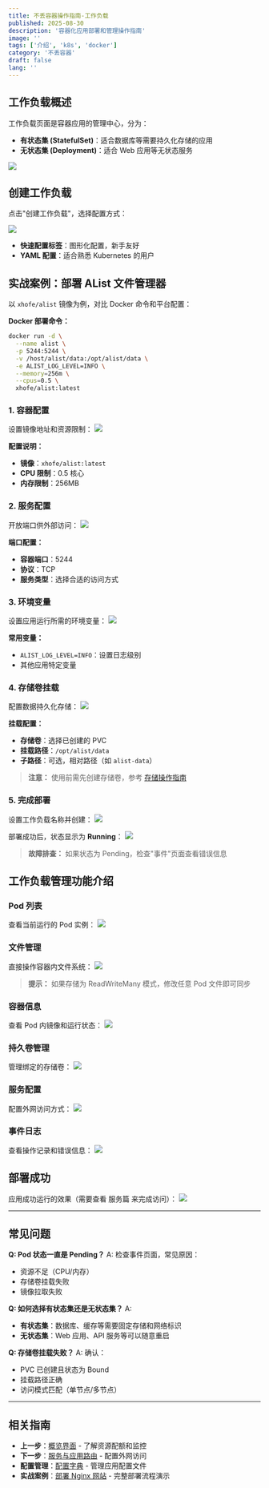 ```yaml
---
title: 不丢容器操作指南-工作负载
published: 2025-08-30
description: '容器化应用部署和管理操作指南'
image: ''
tags: ['介绍', 'k8s', 'docker']
category: '不丢容器'
draft: false 
lang: ''
---
```


## 工作负载概述

工作负载页面是容器应用的管理中心，分为：
- **有状态集 (StatefulSet)**：适合数据库等需要持久化存储的应用
- **无状态集 (Deployment)**：适合 Web 应用等无状态服务

![](../../assets/images/tupian/2025-08-30-20-09-49.png)

## 创建工作负载

点击"创建工作负载"，选择配置方式：

![](../../assets/images/tupian/2025-08-30-20-10-54.png)

- **快速配置标签**：图形化配置，新手友好
- **YAML 配置**：适合熟悉 Kubernetes 的用户

## 实战案例：部署 AList 文件管理器

以 `xhofe/alist` 镜像为例，对比 Docker 命令和平台配置：

**Docker 部署命令：**
```bash
docker run -d \
  --name alist \
  -p 5244:5244 \
  -v /host/alist/data:/opt/alist/data \
  -e ALIST_LOG_LEVEL=INFO \
  --memory=256m \
  --cpus=0.5 \
  xhofe/alist:latest
```

### 1. 容器配置

设置镜像地址和资源限制：
![](../../assets/images/tupian/2025-08-30-20-23-24.png)

**配置说明：**
- **镜像**：`xhofe/alist:latest`
- **CPU 限制**：0.5 核心
- **内存限制**：256MB

### 2. 服务配置

开放端口供外部访问：
![](../../assets/images/tupian/2025-08-30-21-25-46.png)

**端口配置：**
- **容器端口**：5244
- **协议**：TCP
- **服务类型**：选择合适的访问方式

### 3. 环境变量

设置应用运行所需的环境变量：
![](../../assets/images/tupian/2025-08-30-21-26-15.png)

**常用变量：**
- `ALIST_LOG_LEVEL=INFO`：设置日志级别
- 其他应用特定变量

### 4. 存储卷挂载

配置数据持久化存储：
![](../../assets/images/tupian/2025-08-30-21-32-05.png)

**挂载配置：**
- **存储卷**：选择已创建的 PVC
- **挂载路径**：`/opt/alist/data`
- **子路径**：可选，相对路径（如 `alist-data`）

> **注意：** 使用前需先创建存储卷，参考 [存储操作指南](/posts/不丢容器操作指南-存储/)

### 5. 完成部署

设置工作负载名称并创建：
![](../../assets/images/tupian/2025-08-30-21-29-40.png)

部署成功后，状态显示为 **Running**：
![](../../assets/images/tupian/2025-08-30-21-43-27.png)

> **故障排查：** 如果状态为 Pending，检查"事件"页面查看错误信息

## 工作负载管理功能介绍

### Pod 列表
查看当前运行的 Pod 实例：
![](../../assets/images/tupian/2025-08-30-21-45-14.png)

### 文件管理
直接操作容器内文件系统：
![](../../assets/images/tupian/2025-08-30-21-46-23.png)

> **提示：** 如果存储为 ReadWriteMany 模式，修改任意 Pod 文件即可同步

### 容器信息
查看 Pod 内镜像和运行状态：
![](../../assets/images/tupian/2025-08-30-21-47-12.png)

### 持久卷管理
管理绑定的存储卷：
![](../../assets/images/tupian/2025-08-30-21-47-38.png)

### 服务配置
配置外网访问方式：
![](../../assets/images/tupian/2025-08-30-21-48-36.png)

### 事件日志
查看操作记录和错误信息：
![](../../assets/images/tupian/2025-08-30-21-49-13.png)

## 部署成功

应用成功运行的效果（需要查看 服务篇 来完成访问）：
![](../../assets/images/tupian/2025-08-30-21-56-28.png)

---

## 常见问题

**Q: Pod 状态一直是 Pending？**
A: 检查事件页面，常见原因：
- 资源不足（CPU/内存）
- 存储卷挂载失败
- 镜像拉取失败

**Q: 如何选择有状态集还是无状态集？**
A: 
- **有状态集**：数据库、缓存等需要固定存储和网络标识
- **无状态集**：Web 应用、API 服务等可以随意重启

**Q: 存储卷挂载失败？**
A: 确认：
- PVC 已创建且状态为 Bound
- 挂载路径正确
- 访问模式匹配（单节点/多节点）

---

## 相关指南

- **上一步**：[概览界面](/posts/不丢容器操作指南-概览/) - 了解资源配额和监控
- **下一步**：[服务与应用路由](/posts/不丢容器操作指南-服务与应用路由/) - 配置外网访问
- **配置管理**：[配置字典](/posts/不丢容器操作指南-配置字典/) - 管理应用配置文件
- **实战案例**：[部署 Nginx 网站](/posts/不丢容器操作指南-部署nginx/) - 完整部署流程演示
